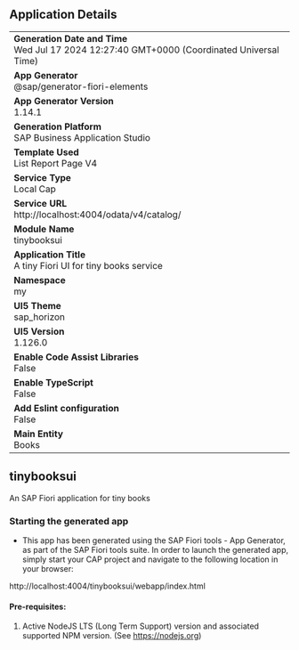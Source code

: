 ## Application Details
|               |
| ------------- |
|**Generation Date and Time**<br>Wed Jul 17 2024 12:27:40 GMT+0000 (Coordinated Universal Time)|
|**App Generator**<br>@sap/generator-fiori-elements|
|**App Generator Version**<br>1.14.1|
|**Generation Platform**<br>SAP Business Application Studio|
|**Template Used**<br>List Report Page V4|
|**Service Type**<br>Local Cap|
|**Service URL**<br>http://localhost:4004/odata/v4/catalog/
|**Module Name**<br>tinybooksui|
|**Application Title**<br>A tiny Fiori UI for tiny books service|
|**Namespace**<br>my|
|**UI5 Theme**<br>sap_horizon|
|**UI5 Version**<br>1.126.0|
|**Enable Code Assist Libraries**<br>False|
|**Enable TypeScript**<br>False|
|**Add Eslint configuration**<br>False|
|**Main Entity**<br>Books|

## tinybooksui

An SAP Fiori application for tiny books

### Starting the generated app

-   This app has been generated using the SAP Fiori tools - App Generator, as part of the SAP Fiori tools suite.  In order to launch the generated app, simply start your CAP project and navigate to the following location in your browser:

http://localhost:4004/tinybooksui/webapp/index.html

#### Pre-requisites:

1. Active NodeJS LTS (Long Term Support) version and associated supported NPM version.  (See https://nodejs.org)


